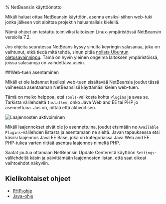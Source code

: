 % NetBeansin käyttöönotto

Mikäli haluat ottaa NetBeansin käyttöön, asenna ensiksi siihen web-tuki
jonka jälkeen voit aloittaa projektin haluamallais kielellä.

Nämä ohjeet on testattu toimiviksi laitoksen Linux-ympäristössä
NetBeansin versiolla 7.2.

Jos ohjeita seuratessa NetBeans kysyy sinulta keyringin salasanaa,
joka on vaihtunut, etkä tiedä mitä tehdä, sinun pitää [nollata Ubuntun oletusavainnippu](keyring-reset.html).
Tämä on hyvin yleinen ongelma laitoksen ympäristöissä, joissa salasanoja on vaihdettava usein.

##Web-tuen asentaminen

Mikäli et ole ladannut itsellesi web-tuen sisältävää NetBeansia
joudut tässä vaiheessa asentaaman NetBeansiisii käyttämäsi kielen web-tuen.

Tämä on melko helppoa, etsi `Tools`-valikosta kohta `Plugins` ja avaa se.
Tarkista välilehdeltä `Installed`, onko Java Web and EE tai PHP jo asennettuna.
Jos on, riittää että aktivoit sen. 

![Laajennosten aktivoiminen]({{myimgdir}}activate-plugins.png)

Mikäli laajennokset eivät ole jo asennettuina, joudut etsimään ne `Available Plugins`-välilehden listasta
ja asentamaan ne sieltä. 
Javan tapauksessa etsi käsiisi laajennos Java EE Base, joka on kategoriassa Java Web and EE.
PHP-tukea varten riittää asentaa laajennos nimeltä PHP.

Saatat joutua ottamaan NetBeansin Update Centereitä käyttöön `Settings`-välilehdeltä käsin ja 
päivittämään laajennosten listan, että saat oikeat vaihtoehdot näkyviin. 

## Kielikohtaiset ohjeet

* [PHP-ohje](php.html)
* [Java-ohje](java.html)
